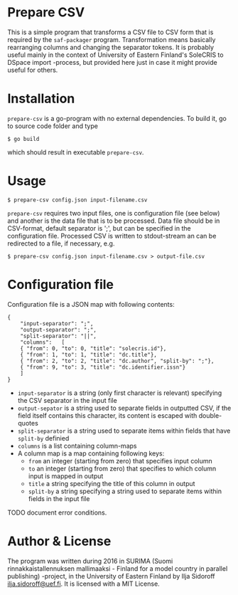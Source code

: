 # Prepare CSV

This is a simple program that transforms a CSV file to CSV form that is required by the `saf-packager` program. Transformation means basically rearranging columns and changing the separator tokens. It is probably useful mainly in the context of University of Eastern
Finland's SoleCRIS to DSpace import -process, but provided here just in case it might provide useful for others.

# Installation

`prepare-csv` is a go-program with no external dependencies. To build it, go to source code folder and type

```
$ go build
```

which should result in executable `prepare-csv`.

# Usage

```
$ prepare-csv config.json input-filename.csv
```

`prepare-csv` requires two input files, one is configuration file (see below) and another is the data file that is to be processed. Data file should be in CSV-format, default separator is ';', but can be specified in the configuration file. Processed CSV is written to stdout-stream an can be redirected to a file, if necessary, e.g.

```
$ prepare-csv config.json input-filename.csv > output-file.csv
```

# Configuration file

Configuration file is a JSON map with following contents:

```
{
    "input-separator": ";",
    "output-separator": ";",
    "split-separator": "||",
    "columns":   [
	{ "from": 0, "to": 0, "title": "solecris.id"},
	{ "from": 1, "to": 1, "title": "dc.title"},
	{ "from": 2, "to": 2, "title": "dc.author", "split-by": ";"},
	{ "from": 9, "to": 3, "title": "dc.identifier.issn"}
    ]
}
```
 * `input-separator` is a string (only first character is relevant) specifying the CSV separator in the input file
 * `output-sepator` is a string used to separate fields in outputted CSV, if the field itself contains this character, its content is escaped with double-quotes
 * `split-separator` is a string used to separate items within fields that have `split-by` definied
 * `columns` is a list containing column-maps
 * A column map is a map containing following keys:
   * `from` an integer (starting from zero) that specifies input column
   * `to` an integer (starting from zero) that specifies to which column input is mapped in output
   * `title` a string specifying the title of this column in output
   * `split-by` a string specifying a string used to separate items within fields in the input file
  
TODO document error conditions.

# Author & License

The program was written during 2016 in SURIMA (Suomi rinnakkaistallennuksen mallimaaksi - Finland for a model country in parallel publishing) -project, in the University of Eastern Finland by Ilja Sidoroff <ilja.sidoroff@uef.fi>. It is licensed with a MIT License.

